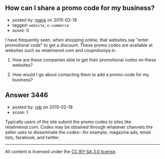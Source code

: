 ## How can I share a promo code for my business?

- posted by: [mans](https://stackexchange.com/users/4486740/mans) on 2015-02-18
- tagged: `website`, `e-commerce`
- score: 0

<p>I have frequently seen, when shopping online, that websites say "enter promotional code" to get a discount. These promo codes are available at websites such as retailmenot.com and coupnduniya.in.</p>

<ol>
<li><p>How are these companies able to get their promotional codes on these websites?</p></li>
<li><p>How would I go about contacting them to add a promo-code for my business?</p></li>
</ol>



## Answer 3446

- posted by: [rob](https://stackexchange.com/users/19190/rob) on 2015-02-18
- score: 1

<p>Typically users of the site submit the promo codes to sites like retailmenot.com. Codes may be obtained through whatever channels the seller uses to disseminate the codes--for example, magazine ads, email lists, facebook, and twitter.</p>




---

All content is licensed under the [CC BY-SA 3.0 license](https://creativecommons.org/licenses/by-sa/3.0/).
